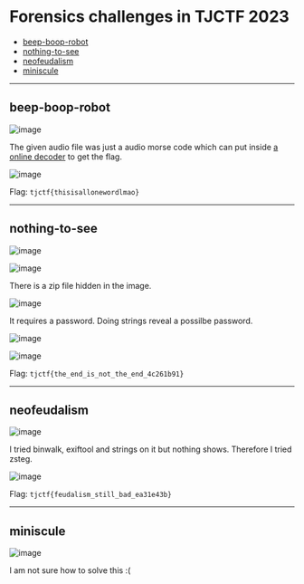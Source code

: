 # Forensics challenges in TJCTF 2023
- [beep-boop-robot](#beep-boop-robot)
- [nothing-to-see](#nothing-to-see)
- [neofeudalism](#neofeudalism)
- [miniscule](#miniscule)

-----

## beep-boop-robot

![image](https://github.com/jeromepalayoor/ctf-archive-hub/assets/63996033/cef4d75d-218b-4d47-bbc8-4224c7ec6c65)

The given audio file was just a audio morse code which can put inside [a online decoder](https://databorder.com/transfer/morse-sound-receiver/) to get the flag.

![image](https://github.com/jeromepalayoor/ctf-archive-hub/assets/63996033/9e28e79b-06d9-442e-bddb-807b3ef4bcba)

Flag: `tjctf{thisisallonewordlmao}`

-----

## nothing-to-see

![image](https://github.com/jeromepalayoor/ctf-archive-hub/assets/63996033/00375090-1376-41c2-8eef-64809d249eae)

![image](https://github.com/jeromepalayoor/ctf-archive-hub/assets/63996033/aae00eec-0e82-453b-9247-4d814899c451)

There is a zip file hidden in the image.

![image](https://github.com/jeromepalayoor/ctf-archive-hub/assets/63996033/31b234e2-8586-45ec-a88d-dd318d50bf5b)

It requires a password. Doing strings reveal a possilbe password.

![image](https://github.com/jeromepalayoor/ctf-archive-hub/assets/63996033/53e4cf5c-880d-4fc5-8c26-423be0e3d4c8)

![image](https://github.com/jeromepalayoor/ctf-archive-hub/assets/63996033/0d048078-a9d9-4fbf-8c8d-3b1a5b2df510)

Flag: `tjctf{the_end_is_not_the_end_4c261b91}`

-----

## neofeudalism

![image](https://github.com/jeromepalayoor/ctf-archive-hub/assets/63996033/1d3e8021-fe99-440e-87f1-81f4f6663a96)

I tried binwalk, exiftool and strings on it but nothing shows. Therefore I tried zsteg.

![image](https://github.com/jeromepalayoor/ctf-archive-hub/assets/63996033/fa216898-2e9e-4195-aea6-352b8d06a095)

Flag: `tjctf{feudalism_still_bad_ea31e43b}`

-----

## miniscule

![image](https://github.com/jeromepalayoor/ctf-archive-hub/assets/63996033/5429ea0b-8fef-4882-895c-9414a5433e17)

I am not sure how to solve this :(
